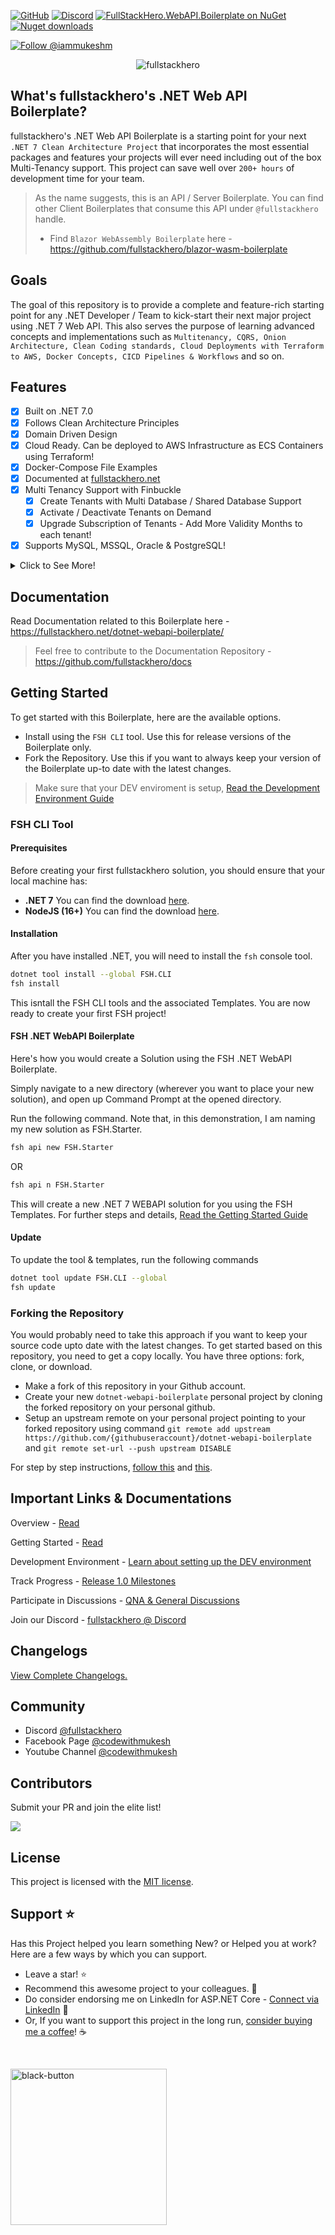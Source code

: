 [![GitHub](https://img.shields.io/github/license/fullstackhero/dotnet-webapi-boilerplate?color=2da44e)](https://github.com/fullstackhero/dotnet-webapi-boilerplate/blob/master/LICENSE)
[![Discord](https://img.shields.io/discord/878181478972928011?color=%237289da&label=Discord&logo=discord&logoColor=%237289da)](https://discord.gg/yQWpShsKrf)
[![FullStackHero.WebAPI.Boilerplate on NuGet](https://img.shields.io/nuget/v/FullStackHero.WebAPI.Boilerplate?label=FullStackHero.WebAPI.Boilerplate)](https://www.nuget.org/packages/FullStackHero.WebAPI.Boilerplate/)
[![Nuget downloads](https://img.shields.io/nuget/dt/FullStackHero.WebAPI.Boilerplate?color=2da44e&label=nuget%20downloads&logo=nuget)](https://www.nuget.org/packages/FullStackHero.WebAPI.Boilerplate/)

<a href="https://twitter.com/intent/follow?screen_name=iammukeshm">
    <img src="https://img.shields.io/twitter/follow/iammukeshm.svg?label=Follow%20@iammukeshm" alt="Follow @iammukeshm" />
</a>

<p>

<p align="center">
    <img src="https://codewithmukesh.com/wp-content/uploads/2023/04/fullstack-hero-dotnet-7-webapi-boilerplate-banner.png" alt="fullstackhero">
</p>

## What's fullstackhero's .NET Web API Boilerplate?

fullstackhero's .NET Web API Boilerplate is a starting point for your next `.NET 7 Clean Architecture Project` that incorporates the most essential packages and features your projects will ever need including out of the box Multi-Tenancy support. This project can save well over `200+ hours` of development time for your team.

> As the name suggests, this is an API / Server Boilerplate. You can find other Client Boilerplates that consume this API under `@fullstackhero` handle.
> - Find `Blazor WebAssembly Boilerplate` here - https://github.com/fullstackhero/blazor-wasm-boilerplate

## Goals

The goal of this repository is to provide a complete and feature-rich starting point for any .NET Developer / Team to kick-start their next major project using .NET 7 Web API. This also serves the purpose of learning advanced concepts and implementations such as `Multitenancy, CQRS, Onion Architecture, Clean Coding standards, Cloud Deployments with Terraform to AWS, Docker Concepts, CICD Pipelines & Workflows` and so on.

## Features

- [x] Built on .NET 7.0
- [x] Follows Clean Architecture Principles
- [x] Domain Driven Design
- [x] Cloud Ready. Can be deployed to AWS Infrastructure as ECS Containers using Terraform!
- [x] Docker-Compose File Examples
- [x] Documented at [fullstackhero.net](https://fullstackhero.net)
- [x] Multi Tenancy Support with Finbuckle
  - [x] Create Tenants with Multi Database / Shared Database Support
  - [x] Activate / Deactivate Tenants on Demand
  - [x] Upgrade Subscription of Tenants - Add More Validity Months to each tenant!
- [x] Supports MySQL, MSSQL, Oracle & PostgreSQL!

<details>
  <summary>Click to See More!</summary>

- [x] Uses Entity Framework Core as DB Abstraction
- [x] Flexible Repository Pattern
- [x] Dapper Integration for Optimal Performance
- [x] Serilog Integration with various Sinks - File, SEQ, Kibana
- [x] OpenAPI - Supports Client Service Generation
- [x] Mapster Integration for Quicker Mapping
- [x] API Versioning
- [x] Response Caching - Distributed Caching + REDIS
- [x] Fluent Validations
- [x] Audit Logging
- [x] Advanced User & Role Based Permission Management
- [x] Code Analysis & StyleCop Integration with Rulesets
- [x] JSON Based Localization with Caching
- [x] Hangfire Support - Secured Dashboard
- [x] File Storage Service
- [x] Test Projects
- [x] JWT & Azure AD Authentication
- [x] MediatR - CQRS
- [x] SignalR Notifications
- [x] & Much More
</details>

## Documentation

Read Documentation related to this Boilerplate here - https://fullstackhero.net/dotnet-webapi-boilerplate/
> Feel free to contribute to the Documentation Repository - https://github.com/fullstackhero/docs

## Getting Started

To get started with this Boilerplate, here are the available options.

- Install using the `FSH CLI` tool. Use this for release versions of the Boilerplate only.
- Fork the Repository. Use this if you want to always keep your version of the Boilerplate up-to date with the latest changes.

> Make sure that your DEV enviroment is setup, [Read the Development Environment Guide](https://fullstackhero.net/dotnet-webapi-boilerplate/general/development-environment/)

### FSH CLI Tool

#### Prerequisites

Before creating your first fullstackhero solution, you should ensure that your local machine has:

- **.NET 7** You can find the download [here](https://dotnet.microsoft.com/en-us/download/dotnet/7.0).
- **NodeJS (16+)** You can find the download [here](https://nodejs.org/en/download).

#### Installation

After you have installed .NET, you will need to install the `fsh` console tool.

```bash
dotnet tool install --global FSH.CLI
fsh install
```

This isntall the FSH CLI tools and the associated Templates. You are now ready to create your first FSH project!

#### FSH .NET WebAPI Boilerplate
Here's how you would create a Solution using the FSH .NET WebAPI Boilerplate.

Simply navigate to a new directory (wherever you want to place your new solution), and open up Command Prompt at the opened directory.

Run the following command. Note that, in this demonstration, I am naming my new solution as FSH.Starter.

```bash
fsh api new FSH.Starter
```

OR

```bash
fsh api n FSH.Starter
```

This will create a new .NET 7 WEBAPI solution for you using the FSH Templates.
For further steps and details, [Read the Getting Started Guide](https://fullstackhero.net/dotnet-webapi-boilerplate/general/getting-started/)

#### Update
To update the tool & templates, run the following commands
```bash
dotnet tool update FSH.CLI --global
fsh update
```
### Forking the Repository

You would probably need to take this approach if you want to keep your source code upto date with the latest changes. To get started based on this repository, you need to get a copy locally. You have three options: fork, clone, or download.

- Make a fork of this repository in your Github account.
- Create your new `dotnet-webapi-boilerplate` personal project by cloning the forked repository on your personal github.
- Setup an upstream remote on your personal project pointing to your forked repository using command `git remote add upstream https://github.com/{githubuseraccount}/dotnet-webapi-boilerplate` and `git remote set-url --push upstream DISABLE`

For step by step instructions, [follow this](https://discord.com/channels/878181478972928011/892573122186838046/933513103688224838) and [this](https://gist.github.com/0xjac/85097472043b697ab57ba1b1c7530274).

## Important Links & Documentations

Overview - [Read](https://fullstackhero.net/dotnet-webapi-boilerplate/general/overview/)

Getting Started - [Read](https://fullstackhero.net/dotnet-webapi-boilerplate/general/getting-started/)

Development Environment - [Learn about setting up the DEV environment](https://fullstackhero.net/dotnet-webapi-boilerplate/general/development-environment/)

Track Progress - [Release 1.0 Milestones](https://github.com/fullstackhero/dotnet-webapi-boilerplate/milestone/1)

Participate in Discussions - [QNA & General Discussions](https://github.com/fullstackhero/dotnet-webapi-boilerplate/discussions)

Join our Discord - [fullstackhero @ Discord](https://discord.gg/gdgHRt4mMw)

## Changelogs

[View Complete Changelogs.](https://github.com/fullstackhero/dotnet-webapi-boilerplate/blob/main/Changelogs.md)

## Community

- Discord [@fullstackhero](https://discord.gg/gdgHRt4mMw)
- Facebook Page [@codewithmukesh](https://facebook.com/codewithmukesh)
- Youtube Channel [@codewithmukesh](https://youtube.com/c/codewithmukesh)

## Contributors

Submit your PR and join the elite list!

<a href="https://github.com/fullstackhero/dotnet-webapi-boilerplate/graphs/contributors">
  <img src="https://contrib.rocks/image?repo=fullstackhero/dotnet-webapi-boilerplate" />
</a>

## License

This project is licensed with the [MIT license](LICENSE).

## Support :star:

Has this Project helped you learn something New? or Helped you at work?
Here are a few ways by which you can support.

-   Leave a star! :star:
-   Recommend this awesome project to your colleagues. 🥇
-   Do consider endorsing me on LinkedIn for ASP.NET Core - [Connect via LinkedIn](https://codewithmukesh.com/linkedin) 🦸
-   Or, If you want to support this project in the long run, [consider buying me a coffee](https://www.buymeacoffee.com/codewithmukesh)! ☕

<br>

<a href="https://www.buymeacoffee.com/codewithmukesh"><img width="250" alt="black-button" src="https://user-images.githubusercontent.com/31455818/138557309-27587d91-7b82-4cab-96bb-90f4f4e600f1.png" ></a>
